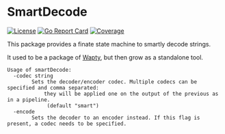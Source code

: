 # SmartDecode
[![License](https://img.shields.io/badge/license-GPLv3-blue.svg)](https://raw.githubusercontent.com/AnnaOpss/smartDecode/master/LICENSE)
[![Go Report Card](https://goreportcard.com/badge/github.com/annaopss/smartdecode)](https://goreportcard.com/report/github.com/AnnaOpss/smartDecode)
[![Coverage](https://gocover.io/_badge/github.com/annaopss/smartdecode?nocache=smartdecode)](https://gocover.io/github.com/AnnaOpss/smartDecode)

This package provides a finate state machine to smartly decode strings.

It used to be a package of [Wapty](https://github.com/empijei/wapty), but then grow as a standalone tool.

```
Usage of smartDecode:
  -codec string
    	Sets the decoder/encoder codec. Multiple codecs can be specified and comma separated:
    		they will be applied one on the output of the previous as in a pipeline.
    		 (default "smart")
  -encode
    	Sets the decoder to an encoder instead. If this flag is present, a codec needs to be specified.
```
